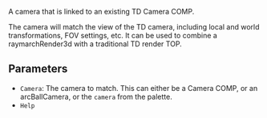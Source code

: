 A camera that is linked to an existing TD Camera COMP.

The camera will match the view of the TD camera, including local and world transformations, FOV settings, etc.
It can be used to combine a raymarchRender3d with a traditional TD render TOP.

## Parameters

* `Camera`: The camera to match. This can either be a Camera COMP, or an arcBallCamera, or the `camera` from the palette.
* `Help`